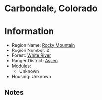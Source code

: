
Carbondale, Colorado
====================
  
# Information  
* Region Name: [Rocky Mountain]()  
* Region Number: 2  
* Forest: [White River](http://www.fs.usda.gov/whiteriver)  
* Ranger District: [Aspen]()  
* Modules:  
  - Unknown  
* Housing: Unknown  
  
## Notes

